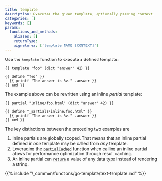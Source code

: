 ```yaml
---
title: template
description: Executes the given template, optionally passing context.
categories: []
keywords: []
params:
  functions_and_methods:
    aliases: []
    returnType: 
    signatures: ['template NAME [CONTEXT]']
---
```


Use the `template` function to execute a defined template:

```go-html-template
{{ template "foo" (dict "answer" 42) }}

{{ define "foo" }}
  {{ printf "The answer is %v." .answer }}
{{ end }}
```

The example above can be rewritten using an inline _partial_ template:

```go-html-template
{{ partial "inline/foo.html" (dict "answer" 42) }}

{{ define "_partials/inline/foo.html" }}
  {{ printf "The answer is %v." .answer }}
{{ end }}
```

The key distinctions between the preceding two examples are:

1. Inline partials are globally scoped. That means that an inline partial defined in _one_ template may be called from _any_ template.
1. Leveraging the [`partialCached`] function when calling an inline partial allows for performance optimization through result caching.
1. An inline partial can [`return`] a value of any data type instead of rendering a string.

{{% include "/_common/functions/go-template/text-template.md" %}}

[`partialCached`]: /functions/partials/includecached/
[`return`]: /functions/go-template/return/
